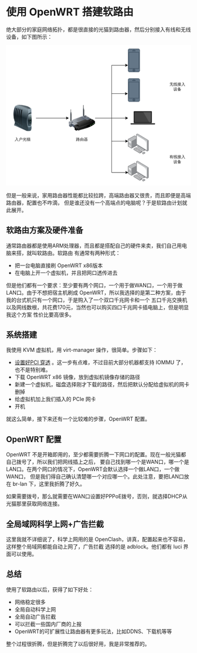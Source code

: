# 使用 OpenWRT 搭建软路由

绝大部分的家庭网络拓扑，都是很直接的光猫到路由器，然后分别接入有线和无线设备，如下图所示：

![常见家庭网络拓扑](./img/before_openwrt.png)

但是一般来说，家用路由器性能都比较拉跨，高端路由器又很贵，而且即便是高端路由器，配置也不咋滴，
但是谁还没有一个高端点的电脑呢？于是软路由计划就此展开。

## 软路由方案及硬件准备

通常路由器都是使用ARM处理器，而且都是搭配自己的硬件来卖，我们自己用电脑来搭，就叫软路由。软路由
有通常有两种形式：

- 把一台电脑直接刷 OpenWRT x86版本
- 在电脑上开一个虚拟机，并且把网口透传进去

但是他们都有一个要求：至少要有两个网口，一个用于做WAN口，一个用于做LAN口。由于不想把宿主机刷成
OpenWRT，所以我选择的是第二种方案，由于我的台式机只有一个网口，于是购入了一个双口千兆网卡和一个
五口千兆交换机以及网线数根，共花费170元，当然也可以购买四口千兆网卡插电脑上，但是明显我这个方案
性价比要高很多。

## 系统搭建

我使用 KVM 虚拟机，用 virt-manager 操作，很简单。步骤如下：

- [设置好PCI 穿透](https://wiki.archlinux.org/title/PCI_passthrough_via_OVMF) 。这一步有点难，不过目前大部分机器都支持 IOMMU 了，也不是特别难。
- 下载 OpenWRT x86 镜像，放到虚拟机镜像存储的路径
- 新建一个虚拟机，磁盘选择刚才下载的路径，然后把默认分配给虚拟机的网卡删掉
- 给虚拟机加上我们插入的 PCIe 网卡
- 开机

就这么简单，接下来还有一个比较难的步骤，OpenWRT 配置。

## OpenWRT 配置

OpenWRT 不是开箱即用的，至少都需要折腾一下网口的配置。现在一般光猫都自己拨号了，所以我们把网线插上之后，
要自己找到哪一个是WAN口，哪一个是LAN口。在两个网口的情况下，OpenWRT会默认选择一个做LAN口，一个做WAN口，
但是我们得自己确认清楚哪一个对应哪一个。此处注意，要把LAN口放在 br-lan 下，这里我折腾了好久。

如果需要拨号，那么就需要在WAN口设置好PPPoE拨号，否则，就选择DHCP从光猫那里获取网络连接。

## 全局域网科学上网+广告拦截

这里我就不详细说了，科学上网用的是 OpenClash，讲真，配置起来也不容易，这样整个局域网都能自动上网了，广告拦截
选择的是 adblock。他们都有 luci 界面可以使用。

## 总结

使用了软路由以后，获得了如下好处：

- 网络稳定很多
- 全局自动科学上网
- 全局自动广告拦截
- 可以拦截一些国内厂商的上报
- OpenWRT的可扩展性让路由器有更多玩法，比如DDNS、下载机等等

整个过程很折腾，但是折腾完了以后很好用，我是非常推荐的。
